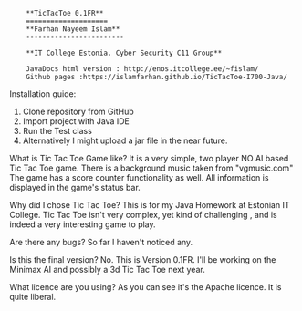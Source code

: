         **TicTacToe 0.1FR**
        ====================
        **Farhan Nayeem Islam**
        ------------------------

        **IT College Estonia. Cyber Security C11 Group**

        JavaDocs html version : http://enos.itcollege.ee/~fislam/
        Github pages :https://islamfarhan.github.io/TicTacToe-I700-Java/

Installation guide:
1. Clone repository from GitHub
2. Import project with Java IDE
3. Run the Test class
4. Alternatively I might upload a jar file in the near future.

What is Tic Tac Toe Game like?
It is a very simple, two player NO AI based Tic Tac Toe game. There is a background music taken from "vgmusic.com"
The game has a score counter functionality as well. All information is displayed in the game's status bar.

Why did I chose Tic Tac Toe?
This is for my Java Homework at Estonian IT College. Tic Tac Toe isn't very complex, yet kind of challenging , and
is indeed a very interesting game to play.

Are there any bugs?
So far I haven't noticed any.

Is this the final version?
No. This is Version 0.1FR. I'll be working on the Minimax AI and possibly a 3d Tic Tac Toe next year.

What licence are you using?
As you can see it's the Apache licence. It is quite liberal.


